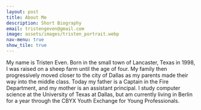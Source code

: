 ```yaml
---
layout: post
title: About Me
description: Short Biography
email: tristengeven@gmail.com
image: assets/images/tristen_portrait.webp
nav-menu: true
show_tile: true
---
```


My name is Tristen Even. Born in the small town of Lancaster, Texas in 1998, I was raised on a sheep farm until the age of four. My family then progressively moved closer to the city of Dallas as my parents made their way into the middle class. Today my father is a Captain in the Fire Department, and my mother is an assistant principal. I study computer science at the University of Texas at Dallas, but am currently living in Berlin for a year through the CBYX Youth Exchange for Young Professionals. 
